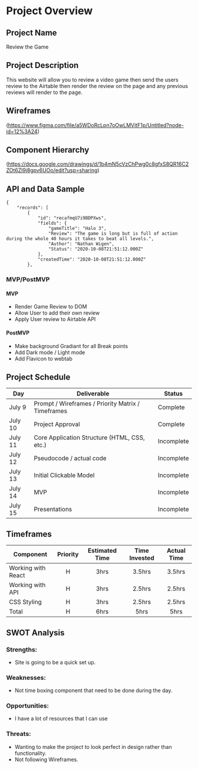 # Project Overview

## Project Name

Review the Game

## Project Description

This website will allow you to review a video game then send the users review to the Airtable then render the review on the page and any previous reviews will render to the page.

## Wireframes

(https://www.figma.com/file/a5WDoRcLpn7oOwLMVitF1p/Untitled?node-id=12%3A24)

## Component Hierarchy
(https://docs.google.com/drawings/d/1b4mN5cVzChPwg0c8gfxS8QR16C2ZOt6Zl9j8gpv6UOo/edit?usp=sharing)

## API and Data Sample
```
{
    "records": [
        {
            "id": "recafmqU7i9BDPXws",
            "fields": {
                "gameTitle": "Halo 3",
                "Review": "The game is long but is full of action during the whole 40 hours it takes to beat all levels.",
                "Author": "Nathan Wigen",
                "Status": "2020-10-08T21:51:12.000Z"
            },
            "createdTime": "2020-10-08T21:51:12.000Z"
        },
```


### MVP/PostMVP

#### MVP 


-  Render Game Review to DOM
-  Allow User to add their own review
-  Apply User review to Airtable API

#### PostMVP  

- Make background Gradiant for all Break points
- Add Dark mode / Light mode
- Add Flavicon to webtab


## Project Schedule


|  Day | Deliverable | Status
|---|---| ---|
|July 9| Prompt / Wireframes / Priority Matrix / Timeframes | Complete
|July 10| Project Approval | Complete
|July 11| Core Application Structure (HTML, CSS, etc.) | Incomplete
|July 12| Pseudocode / actual code | Incomplete
|July 13| Initial Clickable Model  | Incomplete
|July 14| MVP | Incomplete
|July 15| Presentations | Incomplete

## Timeframes


| Component | Priority | Estimated Time | Time Invested | Actual Time |
| --- | :---: |  :---: | :---: | :---: |
| Working with React | H | 3hrs| 3.5hrs | 3.5hrs |
| Working with API | H | 3hrs| 2.5hrs | 2.5hrs |
| CSS Styling | H | 3hrs| 2.5hrs | 2.5hrs |
| Total | H | 6hrs| 5hrs | 5hrs |

## SWOT Analysis

### Strengths:

- Site is going to be a quick set up.

### Weaknesses: 

- Not time boxing component that need to be done during the day.

### Opportunities:

- I have a lot of resources that I can use 

### Threats:  

- Wanting to make the project to look perfect in design rather than functionality.
- Not following Wireframes.

